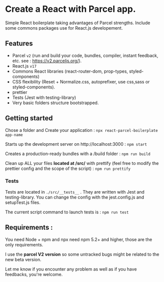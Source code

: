 # Create a React with Parcel app.

Simple React boilerplate taking advantages of Parcel strengths.
Include some commons packages use for React.js developement.

## Features

- Parcel `v2` (run and build your code, bundles, compiler, instant feedback, etc. see : https://v2.parceljs.org/).
- React.js `v17`
- Commons React libraries (react-router-dom, prop-types, styled-components)
- CSS flexibility (Reset + Normalize.css, autoprefixer, use css,sass or styled-components).
- prettier
- Tests (Jest with testing-library)
- Very basic folders structure bootstrapped.

## Getting started

Chose a folder and Create your application :
`npx react-parcel-boilerplate app-name`

Starts up the development server on http://localhost:3000 :
`npm start`

Creates a production-ready bundles with a /build folder :
`npm run build`

Clean up ALL your files **located at /src/** with prettify (feel free to modify the prettier config and the scope of the script) :
`npm run prettify`

### Tests

Tests are located in `./src/__tests__` .
They are written with Jest and testing-library.
You can change the config with the jest.config.js and setupTest.js files.

The current script command to launch tests is :
`npm run test`

## Requirements : 

You need Node + npm and npx need npm 5.2+ and higher, those are the only requirements.

I use the **parcel V2 version** so some untracked bugs might be related to the new beta version.

Let me know if you encounter any problem as well as if you have feedbacks, you're welcome.
